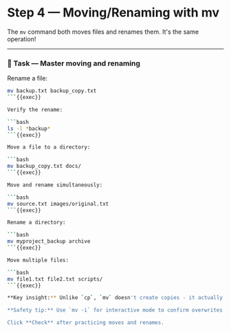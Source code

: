 # Step 4 — Moving/Renaming with mv

The `mv` command both moves files and renames them. It's the same operation!

---

### 🔀 Task — Master moving and renaming

Rename a file:

```bash
mv backup.txt backup_copy.txt
```{{exec}}

Verify the rename:

```bash
ls -l *backup*
```{{exec}}

Move a file to a directory:

```bash
mv backup_copy.txt docs/
```{{exec}}

Move and rename simultaneously:

```bash
mv source.txt images/original.txt
```{{exec}}

Rename a directory:

```bash
mv myproject_backup archive
```{{exec}}

Move multiple files:

```bash
mv file1.txt file2.txt scripts/
```{{exec}}

**Key insight:** Unlike `cp`, `mv` doesn't create copies - it actually moves the files! The original location no longer has the file.

**Safety tip:** Use `mv -i` for interactive mode to confirm overwrites!

Click **Check** after practicing moves and renames.